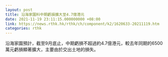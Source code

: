 ```yaml
---
layout: post
title: 沿海家園料中期虧損擴大至4.7億港元
date: 2021-11-19 23:11:15.000000000 +08:00
link: https://news.rthk.hk/rthk/ch/component/k2/1620633-20211119.htm
categories: rthk
---
```


沿海家園預計，截至9月底止，中期虧損不超過約4.7億港元，較去年同期的6500萬元虧損顯著擴大，主要由於交出土地的損失。

